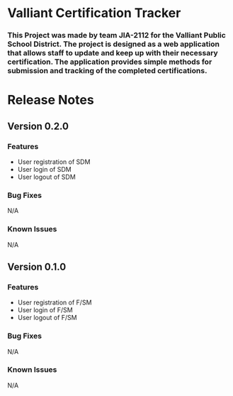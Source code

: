 # Valliant Certification Tracker

### This Project was made by team JIA-2112 for the Valliant Public School District. The project is designed as a web application that allows staff to update and keep up with their necessary certification. The application provides simple methods for submission and tracking of the completed certifications. 

# Release Notes

## Version 0.2.0

### Features
* User registration of SDM
* User login of SDM
* User logout of SDM

### Bug Fixes
N/A

### Known Issues 
N/A


## Version 0.1.0

### Features
* User registration of F/SM
* User login of F/SM
* User logout of F/SM

### Bug Fixes
N/A

### Known Issues 
N/A